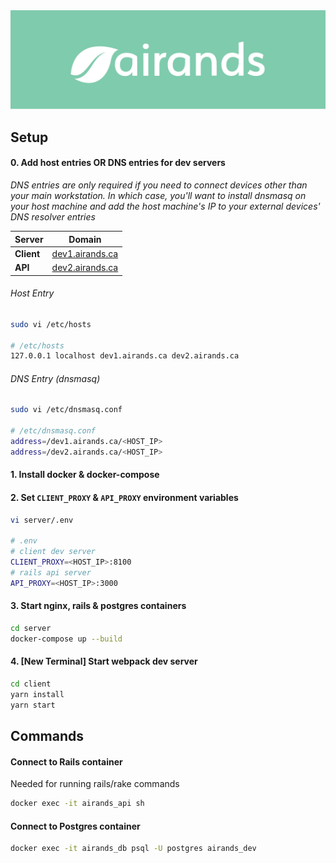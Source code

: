 <img src="https://github.com/airands/airands-assets/blob/master/1x/name-banner-green%401x.png" alt="">

## Setup

#### 0. Add host entries OR DNS entries for dev servers

*DNS entries are only required if you need to connect devices other than your main workstation. In which case, you'll want to install dnsmasq on your host machine and add the host machine's IP to your external devices' DNS resolver entries*

Server | Domain
--- | ---
**Client** | [dev1.airands.ca](https://dev1.airands.ca)
**API** | [dev2.airands.ca](https://dev2.airands.ca)

###### Host Entry
```bash
sudo vi /etc/hosts

# /etc/hosts
127.0.0.1 localhost dev1.airands.ca dev2.airands.ca
```
###### DNS Entry (dnsmasq)

```bash
sudo vi /etc/dnsmasq.conf

# /etc/dnsmasq.conf
address=/dev1.airands.ca/<HOST_IP>
address=/dev2.airands.ca/<HOST_IP>
```

#### 1. Install docker & docker-compose

#### 2. Set `CLIENT_PROXY` & `API_PROXY` environment variables

```bash
vi server/.env

# .env
# client dev server
CLIENT_PROXY=<HOST_IP>:8100
# rails api server
API_PROXY=<HOST_IP>:3000
```

#### 3. Start nginx, rails & postgres containers

```bash
cd server
docker-compose up --build
```

#### 4. **[New Terminal]** Start webpack dev server

```bash
cd client
yarn install
yarn start
```

## Commands

#### Connect to Rails container
Needed for running rails/rake commands
```bash
docker exec -it airands_api sh
```

#### Connect to Postgres container

```bash
docker exec -it airands_db psql -U postgres airands_dev
```
